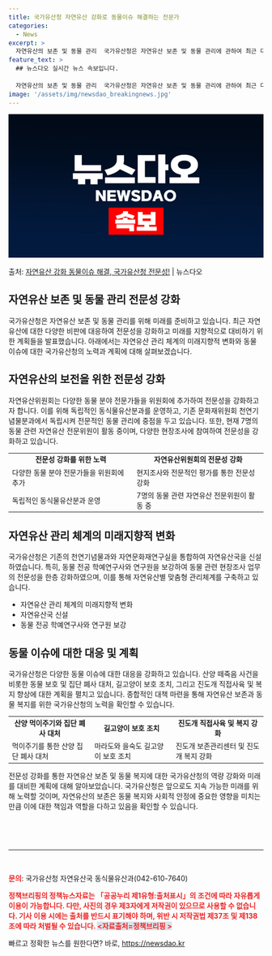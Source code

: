 ```yaml
---
title: 국가유산청 자연유산 강화로 동물이슈 해결하는 전문가
categories:
  - News
excerpt: >
  자연유산의 보존 및 동물 관리  국가유산청은 자연유산 보존 및 동물 관리에 관하여 최근 다양한 비판에 직면하…
feature_text: >
  ## 뉴스다오 실시간 뉴스 속보입니다.

  자연유산의 보존 및 동물 관리  국가유산청은 자연유산 보존 및 동물 관리에 관하여 최근 다양한 비판에 직면하…
image: '/assets/img/newsdao_breakingnews.jpg'
---
```


![뉴스다오 속보](/assets/img/newsdao_breakingnews.jpg)

<p>출처: <a href="https://newsdao.kr/4516" rel="dofollow">자연유산 강화 동물이슈 해결, 국가유산청 전문성!</a> | 뉴스다오</p>

<h2>자연유산 보존 및 동물 관리 전문성 강화</h2>

<p data-ke-size="size16">국가유산청은 자연유산 보존 및 동물 관리를 위해 미래를 준비하고 있습니다. 최근 자연유산에 대한 다양한 비판에 대응하여 전문성을 강화하고 미래를 지향적으로 대비하기 위한 계획들을 발표했습니다. 아래에서는 자연유산 관리 체계의 미래지향적 변화와 동물 이슈에 대한 국가유산청의 노력과 계획에 대해 살펴보겠습니다.</p>

<h2>자연유산의 보전을 위한 전문성 강화</h2>

<p data-ke-size="size16">자연유산위원회는 다양한 동물 분야 전문가들을 위원회에 추가하여 전문성을 강화하고자 합니다. 이를 위해 독립적인 동식물유산분과를 운영하고, 기존 문화재위원회 천연기념물분과에서 독립시켜 전문적인 동물 관리에 중점을 두고 있습니다. 또한, 현재 7명의 동물 관련 자연유산 전문위원이 활동 중이며, 다양한 현장조사에 참여하여 전문성을 강화하고 있습니다.</p>

<table style="width: 100%;">
<tbody>
<tr>
<td style="text-align: center; height: 17px;"><b>전문성 강화를 위한 노력</b></td>
<td style="text-align: center; height: 17px;"><b>자연유산위원회의 전문성 강화</b></td>
</tr>
<tr>
<td style="height: 17px;">다양한 동물 분야 전문가들을 위원회에 추가</td>
<td style="height: 17px;">현지조사와 전문적인 평가를 통한 전문성 강화</td>
</tr>
<tr>
<td style="height: 17px;">독립적인 동식물유산분과 운영</td>
<td style="height: 17px;">7명의 동물 관련 자연유산 전문위원이 활동 중</td>
</tr>
</tbody>
</table>

<h2>자연유산 관리 체계의 미래지향적 변화</h2>

<p data-ke-size="size16">국가유산청은 기존의 천연기념물과와 자연문화재연구실을 통합하여 자연유산국을 신설하였습니다. 특히, 동물 전공 학예연구사와 연구원을 보강하여 동물 관련 현장조사 업무의 전문성을 한층 강화하였으며, 이를 통해 자연유산별 맞춤형 관리체계를 구축하고 있습니다.</p>

<ul>
<li>자연유산 관리 체계의 미래지향적 변화</li>
<li>자연유산국 신설</li>
<li>동물 전공 학예연구사와 연구원 보강</li>
</ul>

<h2>동물 이슈에 대한 대응 및 계획</h2>

<p data-ke-size="size16">국가유산청은 다양한 동물 이슈에 대한 대응을 강화하고 있습니다. 산양 떼죽음 사건을 비롯한 동물 보호 및 집단 폐사 대처, 길고양이 보호 조치, 그리고 진도개 직접사육 및 복지 향상에 대한 계획을 펼치고 있습니다. 종합적인 대책 마련을 통해 자연유산 보존과 동물 복지를 위한 국가유산청의 노력을 확인할 수 있습니다.</p>

<table style="width: 100%;">
<tbody>
<tr>
<td style="text-align: center; height: 17px;"><b>산양 먹이주기와 집단 폐사 대처</b></td>
<td style="text-align: center; height: 17px;"><b>길고양이 보호 조치</b></td>
<td style="text-align: center; height: 17px;"><b>진도개 직접사육 및 복지 강화</b></td>
</tr>
<tr>
<td style="height: 17px;">먹이주기를 통한 산양 집단 폐사 대처</td>
<td style="height: 17px;">마라도와 을숙도 길고양이 보호 조치</td>
<td style="height: 17px;">진도개 보존관리센터 및 진도개 복지 강화</td>
</tr>
</tbody>
</table>

<p data-ke-size="size16">전문성 강화를 통한 자연유산 보존 및 동물 복지에 대한 국가유산청의 역량 강화와 미래를 대비한 계획에 대해 알아보았습니다. 국가유산청은 앞으로도 지속 가능한 미래를 위해 노력할 것이며, 자연유산의 보존은 동물 복지와 사회적 안정에 중요한 영향을 미치는 만큼 이에 대한 책임과 역할을 다하고 있음을 확인할 수 있습니다.</p>

<p data-ke-size="size16">&nbsp;</p>

<p data-ke-size="size16">&nbsp;</p>

<hr>

<p data-ke-size="size16">&nbsp;</p>

<p data-ke-size="size16"><b><span style="color: #ee2323;">문의</span></b>: 국가유산청 자연유산국 동식물유산과(042-610-7640)</p>

<p data-ke-size="size16"><b><span style="color: #ee2323;">정책브리핑의 정책뉴스자료는 「공공누리 제1유형:출처표시」의 조건에 따라 자유롭게 이용이 가능합니다. 다만, 사진의 경우 제3자에게 저작권이 있으므로 사용할 수 없습니다. 기사 이용 시에는 출처를 반드시 표기해야 하며, 위반 시 저작권법 제37조 및 제138조에 따라 처벌될 수 있습니다. <span style="background-color: #21538527;">&lt;자료출처=정책브리핑 &gt;</span></b></p>
 

빠르고 정확한 뉴스를 원한다면? 바로, <a href="https://newsdao.kr" rel="dofollow">https://newsdao.kr</a>


    

